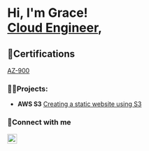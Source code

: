 <h1>Hi, I'm Grace! <br/><a href="https://github.com/GraceAshu">Cloud Engineer</a>, 


<h2>🥇Certifications</h2>

[AZ-900](https://www.credly.com/badges/ee85a4ce-d0cd-4eec-93e5-2f97d95c6e49?source=linked_in_profile)


  <h3>👨‍💻Projects:</h3>
  

- <b>AWS S3</b>
[Creating a static website using S3](https://github.com/GraceAshu/Creating-a-static-website-using-S3-on-AWS)
  

<h3>🤳Connect with me</h2>


[<img align="left" alt="GraceAshu | LinkedIn" width="22px" src="https://cdn.jsdelivr.net/npm/simple-icons@v3/icons/linkedin.svg" />][linkedin]

[linkedin]: https://linkedin.com/in/grace-ashu-6981a0185


<!--
**graceashu/graceashu** is a ✨ _special_ ✨ repository because its `README.md` (this file) appears on your GitHub profile.

Here are some ideas to get you started:

- 🔭 I’m currently working on ...
- 🌱 I’m currently learning ...
- 👯 I’m looking to collaborate on ...
- 🤔 I’m looking for help with ...
- 💬 Ask me about ...
- 📫 How to reach me: ...
- 😄 Pronouns: ...
- ⚡ Fun fact: ...
-->
